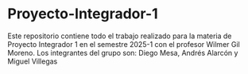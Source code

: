 # Proyecto-Integrador-1
Este repositorio contiene todo el trabajo realizado para la materia de Proyecto Integrador 1 en el semestre 2025-1 con el profesor Wilmer Gil Moreno. Los integrantes del grupo son: Diego Mesa, Andrés Alarcón y Miguel Villegas
